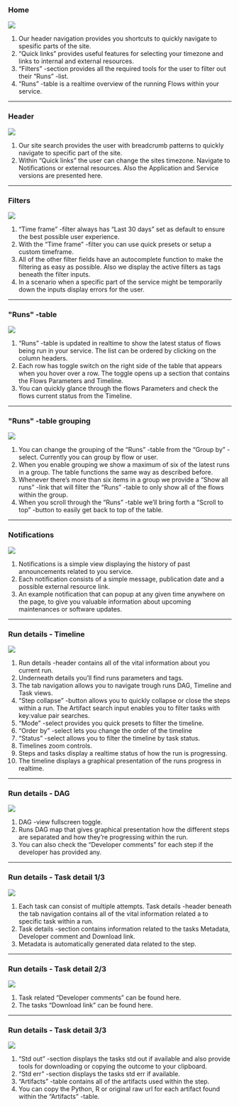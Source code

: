 ### Home

![](../.gitbook/assets/01_instructions.png)

1. Our header navigation provides you shortcuts to quickly navigate to
   spesific parts of the site.
2. “Quick links” provides useful features for selecting your timezone and
   links to internal and external resources.
3. “Filters” -section provides all the required tools for the user to filter
   out their “Runs” -list.
4. “Runs” -table is a realtime overview of the running Flows within your
   service.

---

### Header

![](../.gitbook/assets/02_instructions.png)

1. Our site search provides the user with breadcrumb patterns to quickly
   navigate to specific part of the site.
2. Within “Quick links” the user can change the sites timezone. Navigate
   to Notifications or external resources. Also the Application and Service
   versions are presented here.

---

### Filters

![](../.gitbook/assets/03_instructions.png)

1. “Time frame” -filter always has “Last 30 days” set as default to ensure
   the best possible user experience.
2. With the “Time frame” -filter you can use quick presets or setup a
   custom timeframe.
3. All of the other filter fields have an autocomplete function to make the
   filtering as easy as possible. Also we display the active filters as tags
   beneath the filter inputs.
4. In a scenario when a specific part of the service might be temporarily
   down the inputs display errors for the user.

---

### "Runs" -table

![](../.gitbook/assets/04_instructions.png)

1. “Runs” -table is updated in realtime to show the latest status of flows
   being run in your service. The list can be ordered by clicking on the
   column headers.
2. Each row has toggle switch on the right side of the table that appears
   when you hover over a row. The toggle opens up a section that
   contains the Flows Parameters and Timeline.
3. You can quickly glance through the flows Parameters and check the
   flows current status from the Timeline.

---

### "Runs" -table grouping

![](../.gitbook/assets/05_instructions.png)

1. You can change the grouping of the “Runs” -table from the “Group by”
   -select. Currently you can group by flow or user.
2. When you enable grouping we show a maximum of six of the latest
   runs in a group. The table functions the same way as described
   before.
3. Whenever there’s more than six items in a group we provide a “Show
   all runs” -link that will filter the “Runs” -table to only show all of the
   flows within the group.
4. When you scroll through the “Runs” -table we’ll bring forth a “Scroll to
   top” -button to easily get back to top of the table.

---

### Notifications

![](../.gitbook/assets/06_instructions.png)

1. Notifications is a simple view displaying the history of past
   announcements related to you service.
2. Each notification consists of a simple message, publication date and a
   possible external resource link.
3. An example notification that can popup at any given time anywhere on
   the page, to give you valuable information about upcoming
   maintenances or software updates.

---

### Run details - Timeline

![](../.gitbook/assets/07_instructions.png)

1. Run details -header contains all of the vital information about you
   current run.
2. Underneath details you’ll find runs parameters and tags.
3. The tab navigation allows you to navigate trough runs DAG, Timeline
   and Task views.
4. “Step collapse” -button allows you to quickly collapse or close the
   steps within a run. The Artifact search input enables you to filter tasks
   with key:value pair searches.
5. “Mode” -select provides you quick presets to filter the timeline.
6. “Order by” -select lets you change the order of the timeline
7. “Status” -select allows you to filter the timeline by task status.
8. Timelines zoom controls.
9. Steps and tasks display a realtime status of how the run is progressing.
10. The timeline displays a graphical presentation of the runs progress in
    realtime.

---

### Run details - DAG

![](../.gitbook/assets/08_instructions.png)

1. DAG -view fullscreen toggle.
2. Runs DAG map that gives graphical presentation how the different
   steps are separated and how they’re progressing within the run.
3. You can also check the “Developer comments” for each step if the
   developer has provided any.

---

### Run details - Task detail 1/3

![](../.gitbook/assets/09_instructions.png)

1. Each task can consist of multiple attempts. Task details -header
   beneath the tab navigation contains all of the vital information related
   a to specific task within a run.
2. Task details -section contains information related to the tasks
   Metadata, Developer comment and Download link.
3. Metadata is automatically generated data related to the step.

---

### Run details - Task detail 2/3

![](../.gitbook/assets/10_instructions.png)

1. Task related “Developer comments” can be found here.
2. The tasks “Download link” can be found here.

---

### Run details - Task detail 3/3

![](../.gitbook/assets/11_instructions.png)

1. “Std out” -section displays the tasks std out if available and also
   provide tools for downloading or copying the outcome to your
   clipboard.
2. “Std err” -section displays the tasks std err if available.
3. “Artifacts” -table contains all of the artifacts used within the step.
4. You can copy the Python, R or original raw url for each artifact found
   within the “Artifacts” -table.
